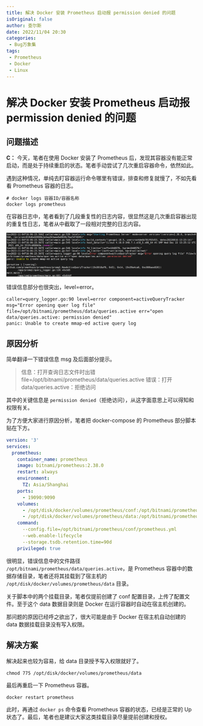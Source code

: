 ```yaml
---
title: 解决 Docker 安装 Prometheus 启动报 permission denied 的问题
isOriginal: false
author: 查尔斯
date: 2022/11/04 20:30
categories:
 - Bug万象集
tags:
 - Prometheus
 - Docker
 - Linux
---
```


# 解决 Docker 安装 Prometheus 启动报 permission denied 的问题

## 问题描述

**C：** 今天，笔者在使用 Docker 安装了 Prometheus 后，发现其容器没有能正常启动，而是处于持续重启的状态。笔者手动尝试了几次重启容器命令，依然如此。

遇到这种情况，单纯去盯容器运行命令哪里有错误，排查和修复就慢了，不如先看看 Prometheus 容器的日志。

```shell
# docker logs 容器ID/容器名称
docker logs prometheus
```

在容器日志中，笔者看到了几段重复性的日志内容，很显然这是几次重启容器出现的重复性日志，笔者从中截取了一段相对完整的日志内容。

![202211042020211](img/202211042020211.png)

错误信息部分也很突出，level=error。

```shell
caller=query_logger.go:90 level=error component=activeQueryTracker msg="Error opening quer log file" file=/opt/bitnami/prometheus/data/queries.active err="open data/queries.active: permission denied"
panic: Unable to create mmap-ed active query log
```

<!-- more -->

## 原因分析

简单翻译一下错误信息 msg 及后面部分提示。

> 信息：打开查询日志文件时出错 file=/opt/bitnami/prometheus/data/queries.active 错误：打开 data/queries.active：拒绝访问

其中的关键信息是 `permission denied`（拒绝访问），从这字面意思上可以得知和权限有关。

为了方便大家进行原因分析，笔者把 docker-compose 的 Prometheus 部分脚本贴在下方。

```yaml
version: '3'
services:
  prometheus:
    container_name: prometheus
    image: bitnami/prometheus:2.38.0
    restart: always
    environment:
      TZ: Asia/Shanghai
    ports:
      - 19090:9090
    volumes:
      - /opt/disk/docker/volumes/prometheus/conf:/opt/bitnami/prometheus/conf
      - /opt/disk/docker/volumes/prometheus/data:/opt/bitnami/prometheus/data
    command:
      --config.file=/opt/bitnami/prometheus/conf/prometheus.yml
      --web.enable-lifecycle
      --storage.tsdb.retention.time=90d
    privileged: true
```

很明显，错误信息中的文件路径 `/opt/bitnami/prometheus/data/queries.active`，是 Prometheus 容器中的数据存储目录，笔者还将其挂载到了宿主机的 `/opt/disk/docker/volumes/prometheus/data` 目录。

关于脚本中的两个挂载目录，笔者仅提前创建了 conf 配置目录，上传了配置文件。至于这个 data 数据目录则是 Docker 在运行容器时自动在宿主机创建的。

那问题的原因已经呼之欲出了，很大可能是由于 Docker 在宿主机自动创建的 data 数据挂载目录没有写入权限。

## 解决方案

解决起来也较为容易，给 data 目录授予写入权限就好了。

```shell
chmod 775 /opt/disk/docker/volumes/prometheus/data
```

最后再重启一下 Prometheus 容器。

```shell
docker restart prometheus
```

此时，再通过 `docker ps` 命令查看 Prometheus 容器的状态，已经是正常的 Up 状态了。最后，笔者也是建议大家这类挂载目录尽量提前创建和授权。
